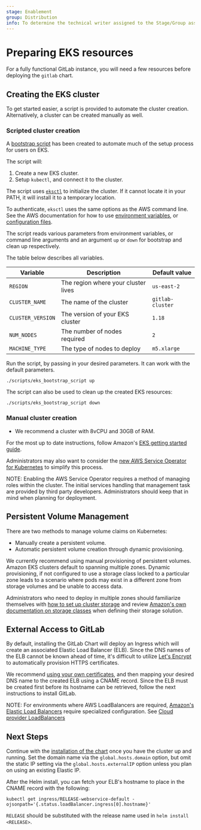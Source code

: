```yaml
---
stage: Enablement
group: Distribution
info: To determine the technical writer assigned to the Stage/Group associated with this page, see https://about.gitlab.com/handbook/engineering/ux/technical-writing/#designated-technical-writers
---
```


# Preparing EKS resources

For a fully functional GitLab instance, you will need a few resources before
deploying the `gitlab` chart.

## Creating the EKS cluster

To get started easier, a script is provided to automate the cluster creation.
Alternatively, a cluster can be created manually as well.

### Scripted cluster creation

A [bootstrap script](https://gitlab.com/gitlab-org/charts/gitlab/blob/master/scripts/eks_bootstrap_script)
has been created to automate much of the setup process for users on EKS.

The script will:

1. Create a new EKS cluster.
1. Setup `kubectl`, and connect it to the cluster.

The script uses [`eksctl`](https://eksctl.io) to initialize the cluster. If it cannot locate it in your PATH, it will install it
to a temporary location.

To authenticate, `eksctl` uses the same options as the AWS command line. See the AWS documentation for how to
use [environment variables](https://docs.aws.amazon.com/cli/latest/userguide/cli-configure-envvars.html), or [configuration files](https://docs.aws.amazon.com/cli/latest/userguide/cli-configure-files.html).

The script reads various parameters from environment variables, or command line arguments and an argument
`up` or `down` for bootstrap and clean up respectively.

The table below describes all variables.

| Variable          | Description                                      | Default value    |
|-------------------|--------------------------------------------------|------------------|
| `REGION`          | The region where your cluster lives              | `us-east-2`      |
| `CLUSTER_NAME`    | The name of the cluster                          | `gitlab-cluster` |
| `CLUSTER_VERSION` | The version of your EKS cluster                  | `1.18`           |
| `NUM_NODES`       | The number of nodes required                     | `2`              |
| `MACHINE_TYPE`    | The type of nodes to deploy                      | `m5.xlarge`      |

Run the script, by passing in your desired parameters. It can work with the
default parameters.

```shell
./scripts/eks_bootstrap_script up
```

The script can also be used to clean up the created EKS resources:

```shell
./scripts/eks_bootstrap_script down
```

### Manual cluster creation

- We recommend a cluster with 8vCPU and 30GB of RAM.

For the most up to date instructions, follow Amazon's
[EKS getting started guide](https://docs.aws.amazon.com/eks/latest/userguide/getting-started.html).

Administrators may also want to consider the
[new AWS Service Operator for Kubernetes](https://aws.amazon.com/blogs/opensource/aws-service-operator-kubernetes-available/)
to simplify this process.

NOTE:
Enabling the AWS Service Operator requires a method of managing roles within the cluster. The initial
services handling that management task are provided by third party developers. Administrators should
keep that in mind when planning for deployment.

## Persistent Volume Management

There are two methods to manage volume claims on Kubernetes:

- Manually create a persistent volume.
- Automatic persistent volume creation through dynamic provisioning.

We currently recommend using manual provisioning of persistent volumes. Amazon EKS
clusters default to spanning multiple zones. Dynamic provisioning, if not configured
to use a storage class locked to a particular zone leads to a scenario where pods may
exist in a different zone from storage volumes and be unable to access data.

Administrators who need to deploy in multiple zones should familiarize themselves
with [how to set up cluster storage](../storage.md) and review
[Amazon's own documentation on storage classes](https://docs.aws.amazon.com/eks/latest/userguide/storage-classes.html)
when defining their storage solution.

## External Access to GitLab

By default, installing the GitLab Chart will deploy an Ingress which will create an associated
Elastic Load Balancer (ELB). Since the DNS names of the ELB cannot be known
ahead of time, it's difficult to utilize [Let's Encrypt](https://letsencrypt.org/) to automatically provision
HTTPS certificates.

We recommend [using your own certificates](../tls.md#option-2-use-your-own-wildcard-certificate),
and then mapping your desired DNS name to the created ELB using a CNAME
record. Since the ELB must be created first before its hostname can be
retrieved, follow the next instructions to install GitLab.

NOTE:
For environments where AWS LoadBalancers are required,
[Amazon's Elastic Load Balancers](https://docs.aws.amazon.com/eks/latest/userguide/load-balancing.html)
require specialized configuration. See [Cloud provider LoadBalancers](../../charts/globals.md#cloud-provider-loadbalancers)

## Next Steps

Continue with the [installation of the chart](../deployment.md) once you
have the cluster up and running. Set the domain name via the
`global.hosts.domain` option, but omit the static IP setting via the
`global.hosts.externalIP` option unless you plan on using an existing
Elastic IP.

After the Helm install, you can fetch your ELB's hostname to place in
the CNAME record with the following:

```shell
kubectl get ingress/RELEASE-webservice-default -ojsonpath='{.status.loadBalancer.ingress[0].hostname}'
```

`RELEASE` should be substituted with the release name used in `helm install <RELEASE>`.
